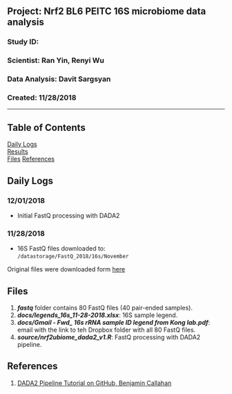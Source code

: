 ##  Project: Nrf2 BL6 PEITC 16S microbiome data analysis
### Study ID: 
### Scientist: Ran Yin, Renyi Wu
### Data Analysis: Davit Sargsyan 
### Created: 11/28/2018

---    

## Table of Contents
[Daily Logs](#logs)  
[Results](#results)   
[Files](#files)
[References](#ref)   

## Daily Logs<a name="logs"></a>
### 12/01/2018
* Initial FastQ processing with DADA2

### 11/28/2018
* 16S FastQ files downloaded to:    
`/datastorage/FastQ_2018/16s/November`    
      
Original files were downloaded form [here](https://www.dropbox.com/sh/5hpqzgdrgqy4y9f/AADP5z39Hl1oi9-L8JLExP46a?dl=0)

## Files<a name="files"></a>
1. ***fastq*** folder contains 80 FastQ files (40 pair-ended samples).    
2. ***docs/legends_16s_11-28-2018.xlsx***: 16S sample legend.    
3. ***docs/Gmail - Fwd_ 16s rRNA sample ID legend from Kong lab.pdf***: email with the link to teh Dropbox folder with all 80 FastQ files.    
4. ***source/nrf2ubiome_dada2_v1.R***: FastQ processing with DADA2 pipeline.

## References<a name="ref"></a>
1. [DADA2 Pipeline Tutorial on GitHub, Benjamin Callahan](https://benjjneb.github.io/dada2/tutorial.html)